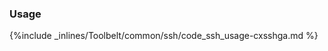 <!-- usedin: [ _legacy_docker/Toolbelt/ssh.md, _maestro/Toolbelt/ssh.md, _node/toolbelt/ssh.md, _rails/Toolbelt/ssh.md] -->


### Usage

{%include _inlines/Toolbelt/common/ssh/code_ssh_usage-cxsshga.md %}

